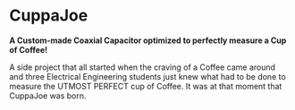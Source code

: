 # CuppaJoe
**A Custom-made Coaxial Capacitor optimized to perfectly measure a Cup of Coffee!**

A side project that all started when the craving of a Coffee came around and three Electrical Engineering students just knew what had to be done to measure the UTMOST PERFECT cup of Coffee. It was at that moment that CuppaJoe was born.

